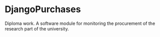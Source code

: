 # DjangoPurchases
Diploma work. A software module for monitoring the procurement of the research part of the university. 
